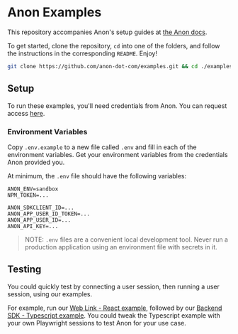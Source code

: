 # Anon Examples

This repository accompanies Anon's setup guides at [the Anon docs](https://docs.anon.com/).

To get started, clone the repository, `cd` into one of the folders,
and follow the instructions in the corresponding `README`. Enjoy!

```sh
git clone https://github.com/anon-dot-com/examples.git && cd ./examples
```

## Setup

To run these examples, you'll need credentials from Anon. You can request access [here](https://anondotcom.typeform.com/request-access).

### Environment Variables

Copy `.env.example` to a new file called `.env` and fill in each of the environment variables.
Get your environment variables from the credentials Anon provided you.

At minimum, the `.env` file should have the following variables:

```
ANON_ENV=sandbox
NPM_TOKEN=...

ANON_SDKCLIENT_ID=...
ANON_APP_USER_ID_TOKEN=...
ANON_APP_USER_ID=...
ANON_API_KEY=...
```

> NOTE: `.env` files are a convenient local development tool. Never run a production application using an environment file with secrets in it.

## Testing

You could quickly test by connecting a user session, then running a user session, using our examples.

For example, run our [Web Link - React example](https://github.com/anon-dot-com/examples/tree/main/connect-react), followed by our [Backend SDK - Typescript example](https://github.com/anon-dot-com/examples/tree/main/run-typescript). You could tweak the Typescript example with your own Playwright sessions to test Anon for your use case.
